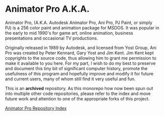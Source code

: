 Animator Pro A.K.A.
===================

Animator Pro, (A.K.A. Autodesk Animator Pro, Ani Pro, PJ Paint, or simply PJ) 
is a 256 color paint and animation package for MSDOS. It was popular 
in the early to mid 1990's for game art, online animation, 
business presentations and occasional TV productions.

Originally released in 1989 by Autodesk, and licensed from Yost Group, Ani Pro 
was created by Peter Kennard, Gary Yost and Jim Kent. Jim Kent kept copyrights 
to the source code, thus allowing him to grant me permission to make it 
available to you here. For my part, I wish to do my best to preserve and 
document this tiny bit of significant computer history, promote the usefulness 
of this program and hopefully improve and modify it for future and current 
users, many of whom still find it very useful and fun.

This is an **archived** repository. As this monorepo how now been spun out 
into multiple other code repositories, please refer to the index and
move future work and attention to one of the appropriate forks of this
project.

[Animator Pro Repository Index](https://github.com/AnimatorPro)
